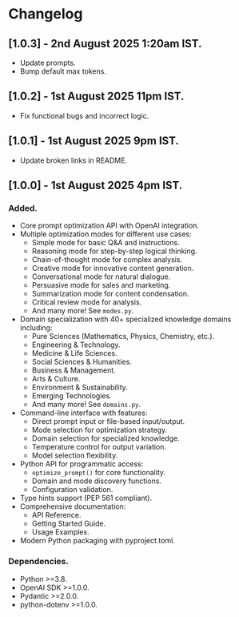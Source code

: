 # Changelog

## [1.0.3] - 2nd August 2025 1:20am IST.

- Update prompts.
- Bump default max tokens.

## [1.0.2] - 1st August 2025 11pm IST.

- Fix functional bugs and incorrect logic.

## [1.0.1] - 1st August 2025 9pm IST.

- Update broken links in README.

## [1.0.0] - 1st August 2025 4pm IST.

### Added.

- Core prompt optimization API with OpenAI integration.
- Multiple optimization modes for different use cases:
  - Simple mode for basic Q&A and instructions.
  - Reasoning mode for step-by-step logical thinking.
  - Chain-of-thought mode for complex analysis.
  - Creative mode for innovative content generation.
  - Conversational mode for natural dialogue.
  - Persuasive mode for sales and marketing.
  - Summarization mode for content condensation.
  - Critical review mode for analysis.
  - And many more! See `modes.py`.
- Domain specialization with 40+ specialized knowledge domains including:
  - Pure Sciences (Mathematics, Physics, Chemistry, etc.).
  - Engineering & Technology.
  - Medicine & Life Sciences.
  - Social Sciences & Humanities.
  - Business & Management.
  - Arts & Culture.
  - Environment & Sustainability.
  - Emerging Technologies.
  - And many more! See `domains.py`.
- Command-line interface with features:
  - Direct prompt input or file-based input/output.
  - Mode selection for optimization strategy.
  - Domain selection for specialized knowledge.
  - Temperature control for output variation.
  - Model selection flexibility.
- Python API for programmatic access:
  - `optimize_prompt()` for core functionality.
  - Domain and mode discovery functions.
  - Configuration validation.
- Type hints support (PEP 561 compliant).
- Comprehensive documentation:
  - API Reference.
  - Getting Started Guide.
  - Usage Examples.
- Modern Python packaging with pyproject.toml.

### Dependencies.

- Python >=3.8.
- OpenAI SDK >=1.0.0.
- Pydantic >=2.0.0.
- python-dotenv >=1.0.0.
